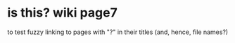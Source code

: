 # is this? wiki page7
to test fuzzy linking to pages with "?" in their titles (and, hence, file names?)


